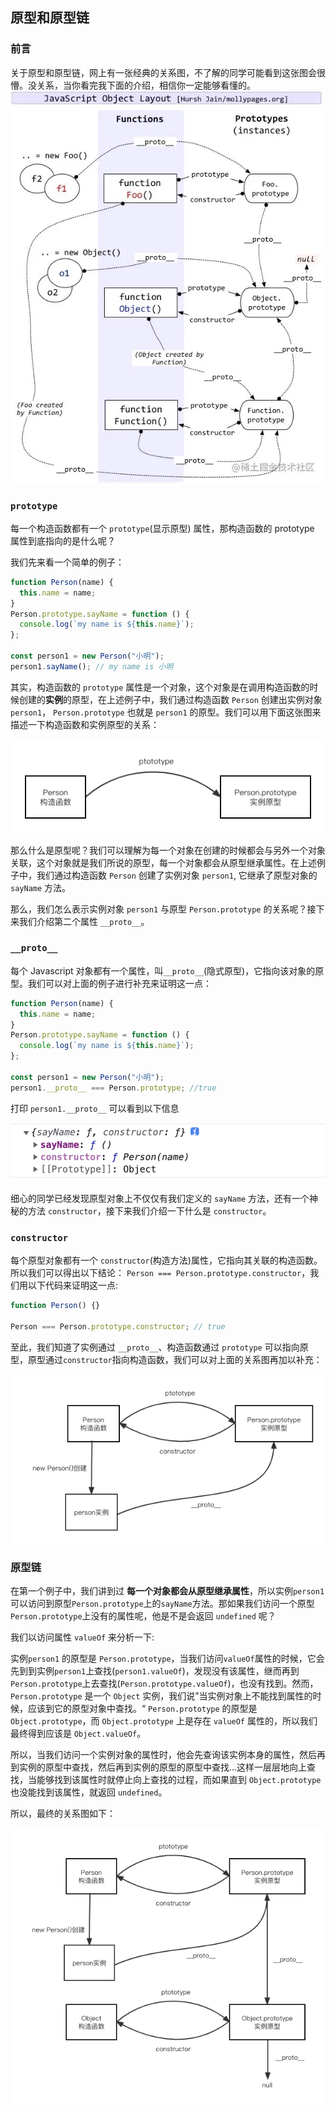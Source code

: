 ## 原型和原型链

### 前言

关于原型和原型链，网上有一张经典的关系图，不了解的同学可能看到这张图会很懵。没关系，当你看完我下面的介绍，相信你一定能够看懂的。
![](/javascript/5.jpg)

### `prototype`

每一个构造函数都有一个 `prototype`(显示原型) 属性，那构造函数的 prototype 属性到底指向的是什么呢？

我们先来看一个简单的例子：

```js
function Person(name) {
  this.name = name;
}
Person.prototype.sayName = function () {
  console.log(`my name is ${this.name}`);
};

const person1 = new Person("小明");
person1.sayName(); // my name is 小明
```

其实，构造函数的 `prototype` 属性是一个对象，这个对象是在调用构造函数的时候创建的**实例**的原型，在上述例子中，我们通过构造函数 `Person` 创建出实例对象 `person1`， `Person.prototype` 也就是 `person1` 的原型。我们可以用下面这张图来描述一下构造函数和实例原型的关系：

![](/javascript/1.png)

那么什么是原型呢？我们可以理解为每一个对象在创建的时候都会与另外一个对象关联，这个对象就是我们所说的原型，每一个对象都会从原型继承属性。在上述例子中，我们通过构造函数 `Person` 创建了实例对象 `person1`, 它继承了原型对象的 `sayName` 方法。

那么，我们怎么表示实例对象 `person1` 与原型 `Person.prototype` 的关系呢？接下来我们介绍第二个属性 `__proto__`。

### `__proto__`

每个 Javascript 对象都有一个属性，叫`__proto__`(隐式原型)，它指向该对象的原型。我们可以对上面的例子进行补充来证明这一点：

```js
function Person(name) {
  this.name = name;
}
Person.prototype.sayName = function () {
  console.log(`my name is ${this.name}`);
};

const person1 = new Person("小明");
person1.__proto__ === Person.prototype; //true
```

打印 `person1.__proto__` 可以看到以下信息

![](/javascript/2.png)

细心的同学已经发现原型对象上不仅仅有我们定义的 `sayName` 方法，还有一个神秘的方法 `constructor`，接下来我们介绍一下什么是 `constructor`。

### `constructor`

每个原型对象都有一个 `constructor`(构造方法)属性，它指向其关联的构造函数。所以我们可以得出以下结论：
`Person === Person.prototype.constructor`，我们用以下代码来证明这一点:

```js
function Person() {}

Person === Person.prototype.constructor; // true
```

至此，我们知道了实例通过 `__proto__`、构造函数通过 `prototype` 可以指向原型，原型通过`constructor`指向构造函数，我们可以对上面的关系图再加以补充：

![](/javascript/3.png)

### 原型链

在第一个例子中，我们讲到过 **每一个对象都会从原型继承属性**，所以实例`person1`可以访问到原型`Person.prototype`上的`sayName`方法。那如果我们访问一个原型`Person.prototype`上没有的属性呢，他是不是会返回 `undefined` 呢？

我们以访问属性 `valueOf` 来分析一下:

实例`person1` 的原型是 `Person.prototype`，当我们访问`valueOf`属性的时候，它会先到到实例`person1`上查找(`person1.valueOf`)，发现没有该属性，继而再到`Person.prototype`上去查找(`Person.prototype.valueOf`)，也没有找到。然而，`Person.prototype` 是一个 `Object` 实例，我们说”当实例对象上不能找到属性的时候，应该到它的原型对象中查找。“ `Person.prototype` 的原型是 `Object.prototype`，而 `Object.prototype` 上是存在 `valueOf` 属性的，所以我们最终得到应该是 `Object.valueOf`。

所以，当我们访问一个实例对象的属性时，他会先查询该实例本身的属性，然后再到实例的原型中查找，然后再到实例的原型的原型中查找...这样一层层地向上查找，当能够找到该属性时就停止向上查找的过程，而如果直到 `Object.prototype` 也没能找到该属性，就返回 `undefined`。

所以，最终的关系图如下：

![](/javascript/4.png)
